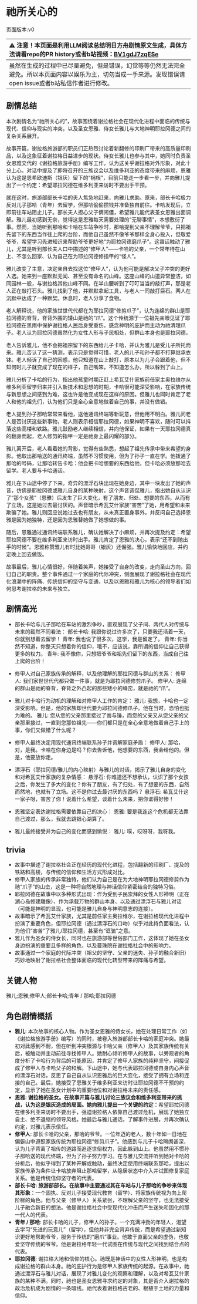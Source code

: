 # 祂所关心的
页面版本:v0
 

| :warning: 注意！本页面是利用LLM阅读总结明日方舟剧情原文生成，具体方法请看repo的PR history或者b站视频：[BV1gdJ7zqESe](https://www.bilibili.com/video/BV1gdJ7zqESe/)         |
|:----------------------------|
| 虽然在生成的过程中已尽量避免，但是错误，幻觉等等仍然无法完全避免。所以本页面内容以娱乐为主，切勿当成一手来源。发现错误请open issue或者b站私信作者进行修改。|



## 剧情总结
本次剧情名为“祂所关心的”，故事围绕着谢拉格社会在现代化进程中面临的传统与现代、信仰与现实的冲突，以及圣女恩雅、侍女长雅儿与大地神明耶拉冈德之间的复杂关系展开。

故事开篇，谢拉格旅游部的职员们正热烈讨论着新翻修的印刷厂带来的高质量印刷品，以及这象征着谢拉格日益进步的现状。侍女长雅儿也参与其中，她同时负责圣女恩雅交代的《谢拉格旅游手册》编写工作，认为这关乎谢拉格对外形象，对此十分上心。对话中提及了即将召开的三族议会以及维多利亚的态度带来的麻烦，恩雅认为这是恩希欧迪斯（银灰）留下的“祸根”，目前只能走一步看一步，并向雅儿提出了一个约定：希望耶拉冈德在维多利亚来访时不要出手干预。

就在这时，旅游部部长卡哈的夫人焦急地赶来，向雅儿求助。原来，部长卡哈极力反对儿子那哈（青年）去留学，但那哈偷偷攒钱并准备独自前往。卡哈发现后，立即前往车站阻止儿子。部长夫人担心父子俩闹僵，希望雅儿能代表圣女恩雅出面调解。雅儿最初感到无奈，觉得这是恩雅每天需要处理的“无聊事情”，本想敷衍了事。然而，当她听到那哈和卡哈在车站争吵时，那哈提到父亲不理解爷爷，只把祖先留下的东西当作往上爬的台阶，而他自己虽然不像爷爷那样全身心投入，但敬爱爷爷，希望学习先进知识来帮助爷爷更好地“为耶拉冈德磨爪子”。这番话触动了雅儿，尤其是听到部长夫人口中描述的“修甲人”——卡哈的父亲，一个常年待在山上、不怎么回家、认为自己在为耶拉冈德修指甲的“怪人”。

雅儿改变了主意，决定亲自去找这位“修甲人”，认为他可能是解决父子冲突的更好人选。她来到一座默默无闻、甚至没有命名的山峰。这座山峰的山道异常整洁，如同园林一般，与谢拉格其他山峰不同。在半山腰听到了叮叮当当的敲打声，那是老人正在敲打石头。雅儿找到了他，并默默拿起工具，与老人一同敲打巨石。两人在沉默中达成了一种默契。休息时，老人分享了食物。

老人解释说，他的家族世世代代都在为耶拉冈德“修剪爪子”，认为连绵的群山是耶拉冈德的脊背，脊背外围的矮山是祂的“爪”。这个传统源于一位祖先亲眼见证了耶拉冈德在黑雨中保护谢拉格人民后身受重伤，感念神明的庇护而主动为祂清理爪子。老人认为耶拉冈德虽然化为女性人形与子民相处，但群山本身也是耶拉冈德。

老人告诉雅儿，他不会把祖宗留下的东西给儿子卡哈，并认为雅儿是受儿子所托而来。雅儿否认了这一猜测，表示只是觉得可惜，老人的儿子和孙子都不打算继承衣钵。老人倾诉了自己的困惑，他只知道在山上敲打，原本以为儿子会跟着他，但不知何时儿子就变成了现在的样子，自己嘴笨，不知道怎么办，所以躲到了山上。

雅儿分析了卡哈的行为，指出他孩童时期正赶上希瓦艾什家族前任家主奥拉维尔从维多利亚留学归来并引入新技术和思想的时期，卡哈很可能深受影响，在家族传统与新思想之间感到为难，这也许是他变成现在这样的原因。但雅儿也同时肯定了老人和他的祖先们，认为他们只是全心全意地做着自己的事，并没有做错。

老人提到孙子那哈常常来看他，送他通讯终端等新玩意，但他用不明白。雅儿问老人是否讨厌这些新事物，老人则表示相信耶拉冈德，如果神明不喜欢，随时可以抖落这些高楼和铁路。雅儿鼓励老人继续相信，并向他保证，如果有一天耶拉冈德真的翻身而起，老人修剪的指甲一定是祂身上最闪耀的部分。

雅儿离开后，老人看着她的背影，觉得有些熟悉，想起了祖先传承中带来希望的身影。他取出那哈送的通讯终端，虽然不习惯使用，但为了孙子一直在学。他拨通了那哈的号码，让那哈转告卡哈：他会把卡哈想要的东西给他，但卡哈必须放那哈去留学。老人要与卡哈通话。

雅儿在下山途中停了下来。奇异的漂浮石块出现在她身边，其中一块发出了她的声音，仿佛是耶拉冈德或雅儿自身的某种映射。这个声音调侃雅儿，指出她自从认识了“那个女孩”（恩雅）后发生了巨大变化，有了朋友、归处、想要的东西，从而有了立场，这是她过去最讨厌的。声音暗示希瓦艾什家族“害苦”了她，用希望和未来欺骗了她。雅儿则回应说她过去也有朋友，从未真正置身事外，并反问自己选择恩雅是因为她独特，还是因为恩雅替她做了她想做的事。

随后，恩雅通过通讯终端联系雅儿，确认她解决了小麻烦，并再次提及约定：希望耶拉冈德不要在维多利亚来访时出手。雅儿肯定了恩雅的决心，表示“还不到祂出手的时候”。恩雅称赞雅儿有时比她哥哥（银灰）还倔强。雅儿愉快地回应，并约定晚上回去做饭。

故事最后，雅儿心情很好，伴随着笑声，她接受了自身的改变，走向圣山方向，回归自己的职责。整个事件通过一个家庭的代际冲突，侧面展现了谢拉格社会在现代化浪潮中的阵痛、传统信仰的坚守与变通，以及以恩雅和雅儿为核心的领导者们如何思考谢拉格的未来与独立。
## 剧情高光
- 部长卡哈与儿子那哈在车站的激烈争吵，直观展现了父子间、两代人对传统与未来的截然不同看法：
部长卡哈: 我跟你说过许多次了，只要我还活着一天，你就别想着去留学！
青年: 我也说了很多次，这学，我是留定了。
青年: 你当然不知道，你整天只想着你的信仰，哦不，应该说，靠所谓的信仰让自己获得更多的权力。
青年: 我不像你，只想把爷爷和祖先们留下的东西，当成自己往上爬的台阶！

- 修甲人对自己家族传承的解释，以及他理解的耶拉冈德与群山的关系：
修甲人: 我们家世世代代都只做一件事，就是为耶拉冈德修剪爪子。
修甲人: 连绵的群山是祂的脊背，脊背之外凸起的那些矮小的峰峦，就是祂的“爪”。

- 雅儿对卡哈行为动机的理解和对修甲人工作的肯定：
雅儿: 我想，卡哈也一定深受影响。但是，他的家族却世代要为耶拉冈德修爪子。他在当时，恐怕也挺为难的。
雅儿: 您从您的父亲那里接过了凿与锤，而您的父亲又从您父亲的父亲那里接过，一直到您那位祖先——你们都只是在全心全意地做着自己手上的事，你们又做错了什么呢？

- 修甲人最终决定用现代通讯终端联系孙子并调解家庭矛盾：
修甲人: 那哈，对，是我。卡哈在你身边是吗？你去告诉他，他想要的东西，我会给他的。但是，他要放你走。

- 漂浮石（耶拉冈德/雅儿的内心映射）与雅儿的对话，揭示了雅儿自身的变化和对希瓦艾什家族的复杂情感：
悬浮石: 你难道还不想承认，认识了那个女孩之后，你发生了多大的变化？你有了朋友，有了归处，有了想要的东西，自然而然地，也就有了立场。这不是你过去最讨厌的东西吗？
悬浮石: 希瓦艾什这一家子呀，害苦了你！说着什么希望，谈着什么未来，把你诓得好惨！

- 恩雅坚定表达谢拉格需要依靠自己的决心：
恩雅: 要是我连这个危机都无法靠自己渡过，那么，我就去跳银心湖算了。

- 雅儿最终接受并为自己的变化而感到愉悦：
雅儿: 噗，哎呀呀，我呀我。
## trivia
- 故事中描述了谢拉格社会正在经历的现代化进程，包括翻新的印刷厂、提及的铁路和高楼，与传统的信仰和生活方式形成对比。
- 修甲人家族的传承非常独特，他们认为自己是在为大地神明耶拉冈德修剪作为祂“爪子”的山峦，这是一种将自然地理与神话信仰紧密结合的独特习俗。
- 耶拉冈德在故事中以多种形式出现：作为受到子民崇拜的女性人形神明（正在湖心岛修建雕像）、作为承载万物的群山本身、以及通过漂浮石与雅儿对话（可能是神明的显现，也可能是雅儿自身与神明意志的连接）。
- 故事暗示了希瓦艾什家族，尤其是前任家主奥拉维尔，在谢拉格现代化进程中扮演了重要角色，但耶拉冈德（通过漂浮石的口吻）似乎对此持负面看法，认为他们“害苦”了雅儿/耶拉冈德，甚至有“诓骗”之意。
- 雅儿作为圣女的侍女长，同时也在旅游部等世俗部门工作，这体现了她在圣女身边扮演的重要且多样的角色，以及蔓珠院在谢拉格社会中的影响力。
- 故事通过一个家庭的代际冲突（祖父的坚守、父亲的迷失、孙子的融合新旧）巧妙地映射了谢拉格社会整体面临的现代化转型带来的阵痛与希望。
## 关键人物
雅儿;恩雅;修甲人;部长卡哈;青年 / 那哈;耶拉冈德
## 角色剧情概括
-   **雅儿**: 本次故事的核心人物。作为圣女恩雅的侍女长，她在处理日常工作（如《谢拉格旅游手册》编写）的同时，被卷入旅游部部长卡哈的家庭冲突。她最初对此感到不耐，但在听到冲突根源与卡哈父亲（修甲人）及其家族传统有关后，被触动并主动前往寻找修甲人。她耐心倾听修甲人的故事，以旁观者的角度分析了卡哈行为背后的可能原因，并肯定了修甲人家族的纯粹坚守，间接促成了修甲人与卡哈父子的和解。下山途中，她与代表耶拉冈德或自身内心声音的漂浮石对话，反思了自己自从认识恩雅后的巨大变化，接受了拥有立场和连接的自己。最后，她接受了恩雅关于维多利亚来访时让耶拉冈德不干预的约定，显示了她在圣女计划中的重要地位和对谢拉格未来的责任感。
-   **恩雅: 谢拉格的圣女。在故事开篇与雅儿讨论三族议会和维多利亚带来的挑战，认为这是银灰造成的局面。她向雅儿提出一个关键的约定**：希望耶拉冈德在维多利亚来访时不要出手，强迫谢拉格人依靠自己渡过危机，展现了她独立自主、绝不退缩的领导风格。她最后与雅儿通话，了解事件进展，并再次确认约定，对雅儿表示信任。
-   **修甲人**: 部长卡哈的父亲，那哈的爷爷。一位年迈的老人，数十年如一日地在偏僻山中遵照家族传统为耶拉冈德“修剪爪子”。他感到与儿子卡哈隔阂甚深，认为儿子背离了祖传的道路而追逐世俗权力，因此躲到山上。他虽然用不惯孙子那哈送的现代终端，但为了孙子努力学习。在与雅儿交流并听到她对卡哈的分析后，他似乎得到了某种开解或触动，最终决定使用终端联系那哈，提出以家族传承为条件让卡哈放弃阻止那哈留学，从隐居状态中介入并试图修复家庭关系。他是传统信仰坚守者的代表。
-   **部长卡哈: 旅游部部长。在故事中主要通过其在车站与儿子那哈的争吵来体现其形象**：一个固执、反对儿子接受现代教育（留学）、将家族传统视为向上爬阶梯的角色。他与父亲（修甲人）关系紧张，不理解父亲的坚守，也无法接受儿子融合新旧的想法。他是谢拉格社会中受现代化冲击而产生迷失和固化的那一代人的代表。
-   **青年 / 那哈**: 部长卡哈的儿子，修甲人的孙子。一个充满冲劲的年轻人，渴望去学习“先进的玩意儿”（留学），但他并非完全背弃传统，而是希望通过新知识更好地帮助爷爷，服务于传统的“磨爪”事业。他敢于直面父亲的虚伪，也敬爱坚守传统的爷爷。他是谢拉格年轻一代试图在传统与现代之间找到结合点的代表。
-   **耶拉冈德**: 谢拉格大地和信仰的核心。祂既是神话中的女性人形神明，也是构成谢拉格的群山本身。祂的庇护行为是修甲人家族传统的起源。在故事中，祂通过漂浮石与雅儿对话，展现了对雅儿变化的观察和理解，以及对希瓦艾什家族的某种不满。同时，祂也是圣女恩雅寻求约定的对象，其是否介入谢拉格的政治危机成为剧情的一条暗线。祂代表着谢拉格古老的、根植于土地的力量和信仰。